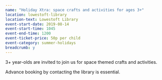 ```yaml
---
name: "Holiday Xtra: space crafts and activities for ages 3+"
location: lowestoft-library
location-text: Lowestoft Library
event-start-date: 2019-08-14
event-start-time: 1045
event-end-time: 1200
event-ticket-price: 50p per child
event-category: summer-holidays
breadcrumb: y
---
```


3+ year-olds are invited to join us for space themed crafts and activities.

Advance booking by contacting the library is essential.
